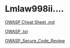 # Lmlaw998ii....
[OWASP Cheat Sheet .md](https://github.com/fightMMC0lub/xkiosnuyc/blob/main/OWSAP.md)

[OWASP .txt](https://github.com/fightMMC0lub/xkiosnuyc/blob/main/owsap.txt)

[OWASP_Secure_Code_Review](https://github.com/fightMMC0lub/xkiosnuyc/blob/main/OWASP_Secure_Code_Review_1695566598.pdf)
